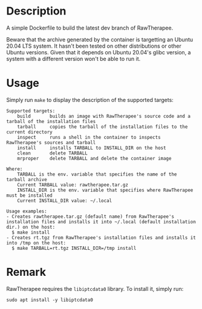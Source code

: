 # Description

A simple Dockerfile to build the latest dev branch of RawTherapee.

Beware that the archive generated by the container is targetting an Ubuntu 20.04 LTS system. It hasn't been tested on other distributions or other Ubuntu versions. Given that it depends on Ubuntu 20.04's glibc version, a system with a different version won't be able to run it.

# Usage

Simply run `make` to display the description of the supported targets:

```
Supported targets:
	build		builds an image with RawTherapee's source code and a tarball of the installation files
	tarball		copies the tarball of the installation files to the current directory
	inspect		runs a shell in the container to inspects RawTherapee's sources and tarball
	install		installs TARBALL to INSTALL_DIR on the host
	clean		delete TARBALL
	mrproper	delete TARBALL and delete the container image

Where:
	TARBALL is the env. variable that specifies the name of the tarball archive
	Current TARBALL value: rawtherapee.tar.gz
	INSTALL_DIR is the env. variable that specifies where RawTherapee must be installed
	Current INSTALL_DIR value: ~/.local

Usage examples:
- Creates rawtherapee.tar.gz (default name) from RawTherapee's installation files and installs it into ~/.local (default installation dir.) on the host:
  $ make install
- Creates rt.tgz from RawTherapee's installation files and installs it into /tmp on the host:
  $ make TARBALL=rt.tgz INSTALL_DIR=/tmp install
```

# Remark

RawTherapee requires the `libiptcdata0` library. To install it, simply run:

```
sudo apt install -y libiptcdata0 
```
